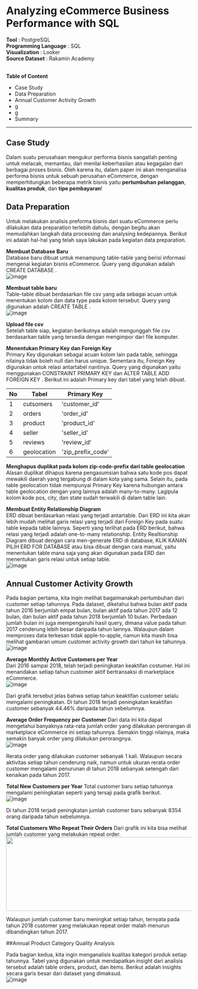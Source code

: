# Analyzing eCommerce Business Performance with SQL

**Tool** : PostgreSQL<br>
**Programming Language** : SQL<br>
**Visualization** : Looker<br>
**Source Dataset** : Rakamin Academy<br>
<br>

**Table of Content**
* Case Study
* Data Preparation
* Annual Customer Activity Growth
* g
* g
* Summary
---

## Case Study
Dalam suatu perusahaan mengukur performa bisnis sangatlah penting untuk melacak, memantau, dan menilai keberhasilan atau kegagalan dari berbagai proses bisnis. Oleh karena itu, dalam paper ini akan menganalisa performa bisnis untuk sebuah perusahan eCommerce, dengan memperhitungkan beberapa metrik bisnis yaitu **pertumbuhan pelanggan**, **kualitas produk**, dan **tipe pembayaran**!

## Data Preparation
Untuk melakukan analisis preforma bisnis dari suatu eCommerce perlu dilakukan data preparation terlebih dahulu, dengan begitu akan memudahkan langkah data processing dan analysing kedepannya. Berikut ini adalah hal-hal yang telah saya lakukan pada kegiatan data preparation.<br>

**Membuat Database Baru**<br>
Database baru dibuat untuk menampung table-table yang berisi informasi mengenai kegiatan bisnis eCommerce.  Query yang digunakan adalah CREATE DATABASE <nama database>.<br> 
![image](https://github.com/alfatharr/ecommerce-performance/assets/156917349/ffa36d0e-3636-412c-90ec-b1033df5ded6)

**Membuat table baru**<br>
Table-table dibuat berdasarkan file csv yang ada sebagai acuan untuk menentukan kolom dan data type pada kolom tersebut. Query yang digunakan adalah CREATE TABLE <nama table>.<br>
![image](https://github.com/alfatharr/ecommerce-performance/assets/156917349/d3915325-c70a-4f6a-8e9b-87a8321995ed)

**Upload file csv**<br>
Setelah table siap, kegiatan berikutnya adalah mengunggah file csv berdasarkan table yang tersedia dengan mengimpor dari file komputer.

**Menentukan Primary Key dan Foreign Key**<br>
Primary Key digunakan sebagai acuan kolom lain pada table, sehingga nilainya tidak boleh null dan harus unique. Sementara itu, Foreign Key digunakan untuk relasi antartabel nantinya. Query yang digunakan yaitu menggunakan CONSTRAINT <nama constraint> PRIMARY KEY <nama kolom> dan ALTER TABLE <nama table> ADD FOREIGN KEY <nama kolom>. Berikut ini adalah Primary key dari tabel yang telah dibuat.

| No | Tabel         |  Primary Key       |
| -- | ------------- | ------------------ |
| 1  | cutsomers     | 'customer_id'      |
| 2  | orders        | 'order_id'         |
| 3  | product       | 'product_id'       |
| 4  | seller        | 'seller_id'        |
| 5  | reviews       | 'review_id'        |
| 6  | geolocation   | 'zip_prefix_code'  |

**Menghapus duplikat pada kolom zip-code-prefix dari table geolocation**<br>
Alasan duplikat dihapus karena pengasumsian bahwa satu kode pos dapat mewakili daerah yang tergabung di dalam kota yang sama. Selain itu, pada table geolocation tidak mempunyai Primary Key karena hubungan antara table geolocation dengan yang lainnya adalah many-to-many. Lagipula kolom kode pos, city, dan state sudah terwakili di dalam table lain.

**Membuat Entity Relationship Diagram**<br>
ERD dibuat berdasarkan relasi yang terjadi antartable. Dari ERD ini kita akan lebih mudah melihat garis relasi yang terjadi dari Foreign Key pada suatu table kepada table lainnya. Seperti yang terlihat pada ERD berikut, bahwa relasi yang terjadi adalah one-to-many relationship.
Entity Realtionship Diagram dibuat dengan cara men-generate ERD di database, KLIK KANAN <nama database> PILIH ERD FOR DATABASE atau bisa dibuat dengan cara manual, yaitu menentukan table mana saja yang akan digunakan pada ERD dan menentukan garis relasi untuk setiap table.
<br>
![image](https://github.com/alfatharr/ecommerce-performance/assets/156917349/b01c1d1c-eacd-41ff-a187-d17a1923b496)

## Annual Customer Activity Growth

Pada bagian pertama, kita ingin melihat bagaimanakah pertumbuhan dari customer setiap tahunnya. Pada dataset, diketahui bahwa bulan aktif pada tahun 2016 berjumlah empat bulan, bulan aktif pada tahun 2017 ada 12 bulan, dan bulan aktif pada tahun 2018 berjumlah 10 bulan. Perbedaan jumlah bulan ini juga mempengaruhi hasil query, dimana value pada tahun 2017 cenderung lebih besar daripada tahun lainnya. Walaupun dalam memproses data terkesan tidak apple-to-apple, namun kita masih bisa melihat gambaran umum customer activity growth dari tahun ke tahunnya.
<br>
![image](https://github.com/alfatharr/ecommerce-performance/assets/156917349/6d338fa1-048a-44c8-a66a-601a510e130b)

**Average Monthly Active Customers per Year**<br>
Dari 2016 sampai 2018, telah terjadi peningkatan keaktifan costumer. Hal ini menandakan setiap tahun customer aktif bertransaksi di marketplace eCommerce.
<br>
![image](https://github.com/alfatharr/ecommerce-performance/assets/156917349/ef1c25d3-af55-4351-9f5a-918043358953)

Dari grafik tersebut jelas bahwa setiap tahun keaktifan customer selalu mengalami peningkatan. Di tahun 2018 terjadi peningkatan keaktifan customer sebanyak 44.46% daripada tahun sebelumnya.

**Average Order Frequency per Customer**
Dari data ini kita dapat mengetahui banyaknya rata-rata jumlah order yang dilakukan perorangan di marketplace eCommerce ini setiap tahunnya.  Semakin tinggi nilainya, maka semakin banyak order yang dilakukan perorangnya.
<br>
![image](https://github.com/alfatharr/ecommerce-performance/assets/156917349/15638e68-2cfc-4d29-912c-c900f352bc0a)

Rerata order yang dilakukan customer sebanyak 1 kali. Walaupun secara aktivitas setiap tahun cenderung naik, namun untuk ukuran rerata order customer mengalami penurunan di tahun 2018 sebanyak setengah dari kenaikan pada tahun 2017.

**Total New Customers per Year**
Total customer baru setiap tahunnya mengalami peningkatan seperti yang tersaji pada grafik berikut.
<br>
![image](https://github.com/alfatharr/ecommerce-performance/assets/156917349/80933a2c-0a6a-4a99-bb79-7725c53adf17)

Di tahun 2018 terjadi peningkatan jumlah customer baru sebanyak 8354 orang daripada tahun sebelumnya.

**Total Customers Who Repeat Their Orders**
Dari grafik ini kita bisa melihat jumlah customer yang melakukan repeat order.
<br>
<img src ="https://github.com/alfatharr/ecommerce-performance/assets/156917349/c125609b-e167-4c24-bd63-f633154733df" width = "600" height = "200">

Walaupun jumlah customer baru meningkat setiap tahun, ternyata pada tahun 2018 customer yang melakukan repeat order malah menurun dibandingkan tahun 2017.

##Annual Product Category Quality Analysis

Pada bagian kedua, kita ingin menganalisis kualitas kategori produk setiap tahunnya. Tabel yang digunakan untuk mendapatkan insight dari analisis tersebut adalah table orders, product, dan items. Berikut adalah insights secara garis besar dari dataset yang dimaksud.
<br>
![image](https://github.com/alfatharr/ecommerce-performance/assets/156917349/4da5e6ef-5fdf-4208-9f7a-1d49f4faf104)








